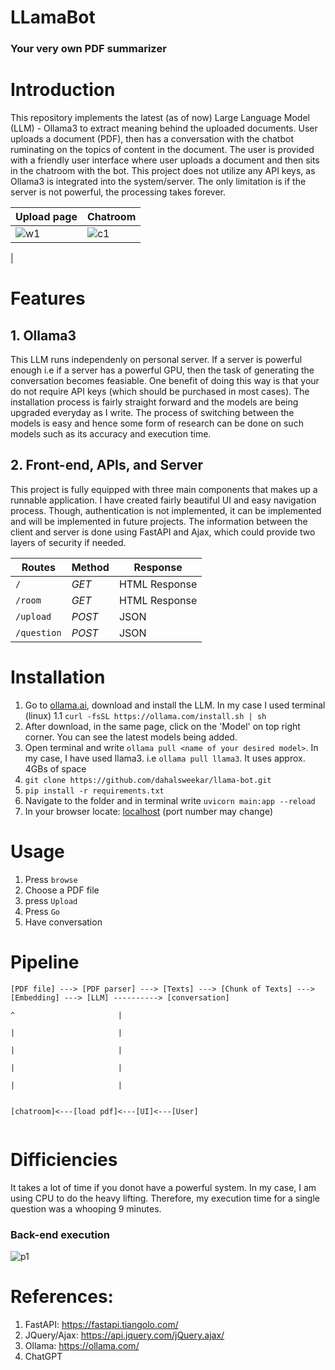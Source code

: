 # LLamaBot

### Your very own PDF summarizer 

# Introduction
This repository implements the latest (as of now) Large Language Model (LLM) - Ollama3 to extract meaning behind the uploaded documents.
User uploads a document (PDF), then has a conversation with the chatbot ruminating on the topics of content in the document.
The user is provided with a friendly user interface where user uploads a document and then sits in the chatroom with the bot.
This project does not utilize any API keys, as Ollama3 is integrated into the system/server. The only limitation is if the server is not powerful, the processing takes forever.

| Upload page  | Chatroom
| ------------- | ------------- |
|![w1](https://github.com/dahalsweekar/llama-bot/assets/99968233/4fd19808-c509-4ad6-8144-b9f709b1d112)|![c1](https://github.com/dahalsweekar/llama-bot/assets/99968233/55c022c8-c9ec-4d28-a9e5-86ba88f70a60)
|

# Features

## 1. Ollama3
This LLM runs independenly on personal server. If a server is powerful enough i.e if a server has a powerful GPU, then the task of generating the conversation becomes feasiable. One benefit of doing this way is that your do not require API keys (which should be purchased in most cases). The installation process is fairly straight forward and the models are being upgraded everyday as I write. The process of switching between the models is easy and hence some form of research can be done on such models such as its accuracy and execution time.

## 2. Front-end, APIs, and Server
This project is fully equipped with three main components that makes up a runnable application. I have created fairly beautiful UI and easy navigation process.
Though, authentication is not implemented, it can be implemented and will be implemented in future projects.
The information between the client and server is done using FastAPI and Ajax, which could provide two layers of security if needed.

| Routes  | Method | Response |
| ------------- | ------------- | ------------- |
| ```/``` | *GET* |HTML Response|
| ```/room``` | *GET* | HTML Response|
| ```/upload```  | *POST*	| JSON |                                                        
| ```/question```  | *POST* | JSON |

# Installation
 1. Go to [ollama.ai](https://ollama.com/), download and install the LLM. In my case I used terminal (linux)
   1.1 ```curl -fsSL https://ollama.com/install.sh | sh```
 2. After download, in the same page, click on the 'Model' on top right corner. You can see the latest models being added.
 3. Open terminal and write ```ollama pull <name of your desired model>```. In my case, I have used llama3. i.e ```ollama pull llama3```. It uses approx. 4GBs of space
 4. ```git clone https://github.com/dahalsweekar/llama-bot.git```
 5. ```pip install -r requirements.txt```
 6. Navigate to the folder and in terminal write ```uvicorn main:app --reload```
 7. In your browser locate: [localhost](http://localhost:8000) (port number may change)

# Usage
 1. Press ```browse```
 2. Choose a PDF file
 3. press ```Upload```
 4. Press ```Go```
 5. Have conversation

# Pipeline
```
[PDF file] ---> [PDF parser] ---> [Texts] ---> [Chunk of Texts] ---> [Embedding] ---> [LLM] ----------> [conversation]
                                                                                        ^                       |
                                                                                        |                       |
                                                                                        |                       |
                                                                                        |                       |
                                                                                        |                       |
                                                                                                                            
                                                                                    [chatroom]<---[load pdf]<---[UI]<---[User]


```
# Difficiencies

It takes a lot of time if you donot have a powerful system. In my case, I am using CPU to do the heavy lifting. 
Therefore, my execution time for a single question was a whooping 9 minutes.
### Back-end execution
![p1](https://github.com/dahalsweekar/llama-bot/assets/99968233/68dded83-be4b-4711-887b-8efbfff209c1)

# References:
1. FastAPI: https://fastapi.tiangolo.com/
2. JQuery/Ajax: https://api.jquery.com/jQuery.ajax/
3. Ollama: https://ollama.com/
4. ChatGPT

